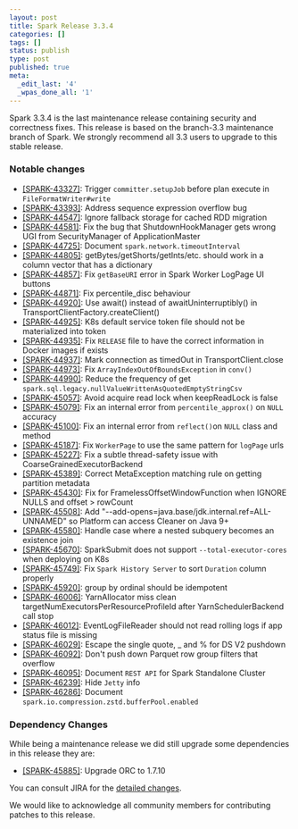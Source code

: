 ```yaml
---
layout: post
title: Spark Release 3.3.4
categories: []
tags: []
status: publish
type: post
published: true
meta:
  _edit_last: '4'
  _wpas_done_all: '1'
---
```


Spark 3.3.4 is the last maintenance release containing security and correctness fixes. This release is based on the branch-3.3 maintenance branch of Spark. We strongly recommend all 3.3 users to upgrade to this stable release.

### Notable changes

  - [[SPARK-43327]](https://issues.apache.org/jira/browse/SPARK-43327): Trigger `committer.setupJob` before plan execute in `FileFormatWriter#write`
  - [[SPARK-43393]](https://issues.apache.org/jira/browse/SPARK-43393): Address sequence expression overflow bug
  - [[SPARK-44547]](https://issues.apache.org/jira/browse/SPARK-44547): Ignore fallback storage for cached RDD migration
  - [[SPARK-44581]](https://issues.apache.org/jira/browse/SPARK-44581): Fix the bug that ShutdownHookManager gets wrong UGI from SecurityManager of ApplicationMaster
  - [[SPARK-44725]](https://issues.apache.org/jira/browse/SPARK-44725): Document `spark.network.timeoutInterval`
  - [[SPARK-44805]](https://issues.apache.org/jira/browse/SPARK-44805): getBytes/getShorts/getInts/etc. should work in a column vector that has a dictionary
  - [[SPARK-44857]](https://issues.apache.org/jira/browse/SPARK-44857): Fix `getBaseURI` error in Spark Worker LogPage UI buttons
  - [[SPARK-44871]](https://issues.apache.org/jira/browse/SPARK-44871): Fix percentile_disc behaviour
  - [[SPARK-44920]](https://issues.apache.org/jira/browse/SPARK-44920): Use await() instead of awaitUninterruptibly() in TransportClientFactory.createClient()
  - [[SPARK-44925]](https://issues.apache.org/jira/browse/SPARK-44925): K8s default service token file should not be materialized into token
  - [[SPARK-44935]](https://issues.apache.org/jira/browse/SPARK-44935): Fix `RELEASE` file to have the correct information in Docker images if exists
  - [[SPARK-44937]](https://issues.apache.org/jira/browse/SPARK-44937): Mark connection as timedOut in TransportClient.close
  - [[SPARK-44973]](https://issues.apache.org/jira/browse/SPARK-44973): Fix `ArrayIndexOutOfBoundsException` in `conv()`
  - [[SPARK-44990]](https://issues.apache.org/jira/browse/SPARK-44990): Reduce the frequency of get `spark.sql.legacy.nullValueWrittenAsQuotedEmptyStringCsv`
  - [[SPARK-45057]](https://issues.apache.org/jira/browse/SPARK-45057): Avoid acquire read lock when keepReadLock is false
  - [[SPARK-45079]](https://issues.apache.org/jira/browse/SPARK-45079): Fix an internal error from `percentile_approx()` on `NULL` accuracy
  - [[SPARK-45100]](https://issues.apache.org/jira/browse/SPARK-45100): Fix an internal error from `reflect()`on `NULL` class and method
  - [[SPARK-45187]](https://issues.apache.org/jira/browse/SPARK-45187): Fix `WorkerPage` to use the same pattern for `logPage` urls
  - [[SPARK-45227]](https://issues.apache.org/jira/browse/SPARK-45227): Fix a subtle thread-safety issue with CoarseGrainedExecutorBackend
  - [[SPARK-45389]](https://issues.apache.org/jira/browse/SPARK-45389): Correct MetaException matching rule on getting partition metadata
  - [[SPARK-45430]](https://issues.apache.org/jira/browse/SPARK-45430): Fix for FramelessOffsetWindowFunction when IGNORE NULLS and offset > rowCount
  - [[SPARK-45508]](https://issues.apache.org/jira/browse/SPARK-45508): Add "--add-opens=java.base/jdk.internal.ref=ALL-UNNAMED" so Platform can access Cleaner on Java 9+
  - [[SPARK-45580]](https://issues.apache.org/jira/browse/SPARK-45580): Handle case where a nested subquery becomes an existence join
  - [[SPARK-45670]](https://issues.apache.org/jira/browse/SPARK-45670): SparkSubmit does not support `--total-executor-cores` when deploying on K8s
  - [[SPARK-45749]](https://issues.apache.org/jira/browse/SPARK-45749): Fix `Spark History Server` to sort `Duration` column properly
  - [[SPARK-45920]](https://issues.apache.org/jira/browse/SPARK-45920): group by ordinal should be idempotent
  - [[SPARK-46006]](https://issues.apache.org/jira/browse/SPARK-46006): YarnAllocator miss clean targetNumExecutorsPerResourceProfileId after YarnSchedulerBackend call stop
  - [[SPARK-46012]](https://issues.apache.org/jira/browse/SPARK-46012): EventLogFileReader should not read rolling logs if app status file is missing
  - [[SPARK-46029]](https://issues.apache.org/jira/browse/SPARK-46029): Escape the single quote, _ and % for DS V2 pushdown
  - [[SPARK-46092]](https://issues.apache.org/jira/browse/SPARK-46092): Don't push down Parquet row group filters that overflow
  - [[SPARK-46095]](https://issues.apache.org/jira/browse/SPARK-46095): Document `REST API` for Spark Standalone Cluster
  - [[SPARK-46239]](https://issues.apache.org/jira/browse/SPARK-46239): Hide `Jetty` info
  - [[SPARK-46286]](https://issues.apache.org/jira/browse/SPARK-46286): Document `spark.io.compression.zstd.bufferPool.enabled`

### Dependency Changes

While being a maintenance release we did still upgrade some dependencies in this release they are:

  - [[SPARK-45885]](https://issues.apache.org/jira/browse/SPARK-45885): Upgrade ORC to 1.7.10

You can consult JIRA for the [detailed changes](https://s.apache.org/spark-3.3.4).

We would like to acknowledge all community members for contributing patches to this release.



